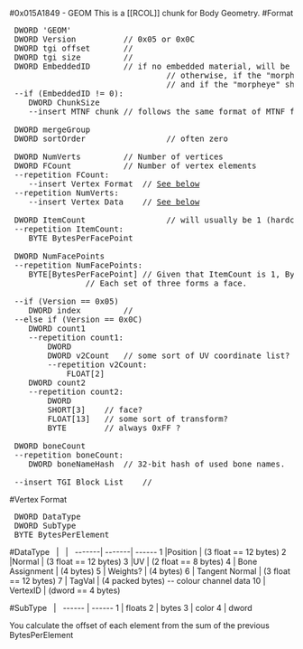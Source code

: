 #0x015A1849 - GEOM
This is a [[RCOL]] chunk for Body Geometry.
#Format
<pre>
 DWORD 'GEOM'
 DWORD Version			// 0x05 or 0x0C
 DWORD tgi offset		// 
 DWORD tgi size			// 
 DWORD EmbeddedID		// if no embedded material, will be 0
                                 // otherwise, if the "morphskin" or "morphskincloth" shaders are used in the material, it will be the FNV32 hash of "SimSkin",
                                 // and if the "morpheye" shader is used, it will be the FNV32 hash of "SimEyes"
 --if (EmbeddedID != 0):
 	DWORD ChunkSize
 	--insert MTNF chunk	// follows the same format of MTNF from <a href="0x01D0E75D">MATD</a>, starting at the 'MTNF' tag
 
 DWORD mergeGroup
 DWORD sortOrder                 // often zero
 
 DWORD NumVerts			// Number of vertices
 DWORD FCount			// Number of vertex elements
 --repetition FCount:
 	--insert Vertex Format	// <a href="#vertex-format">See below</a>
 --repetition NumVerts:
 	--insert Vertex Data	// <a href="#vertex-format">See below</a>
 
 DWORD ItemCount                 // will usually be 1 (hardcoded in pipeline exporter), but sometimes other numbers
 --repetition ItemCount:
 	BYTE BytesPerFacePoint
 
 DWORD NumFacePoints
 --repetition NumFacePoints:
 	BYTE[BytesPerFacePoint]	// Given that ItemCount is 1, BytesPerFacePoint is 2, this is a list of WORDs
 				// Each set of three forms a face.
 
 --if (Version == 0x05)
 	DWORD index 		// 
 --else if (Version == 0x0C)
 	DWORD count1
 	--repetition count1:
 		DWORD 
 		DWORD v2Count	// some sort of UV coordinate list?
 		--repetition v2Count:
 			FLOAT[2]
 	DWORD count2
 	--repetition count2:
 		DWORD
 		SHORT[3]	// face?
 		FLOAT[13]	// some sort of transform?
 		BYTE 		// always 0xFF ?
 
 DWORD boneCount
 --repetition boneCount:
 	DWORD boneNameHash	// 32-bit hash of used bone names.
 
 --insert TGI Block List	// 
</pre>

#Vertex Format
<pre>
 DWORD DataType
 DWORD SubType
 BYTE BytesPerElement
</pre>
#DataType
&nbsp; | &nbsp; | &nbsp;
-------| -------| ------
1 |Position | (3 float == 12 bytes)
2 |Normal | (3 float == 12 bytes)
3 |UV | (2 float == 8 bytes)
4 | Bone Assignment | (4 bytes)
5 | Weights? | (4 bytes)
6 | Tangent Normal | (3 float == 12 bytes)
7 | TagVal | (4 packed bytes) -- colour channel data
10 | VertexID | (dword == 4 bytes)

#SubType
&nbsp; | &nbsp;
------ | ------
1 | floats
2 | bytes
3 | color
4 | dword

You calculate the offset of each element from the sum of the previous BytesPerElement